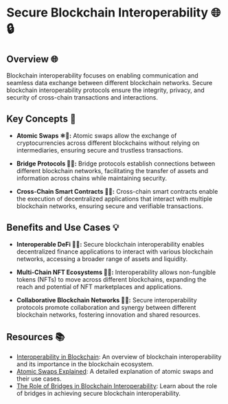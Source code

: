 # Secure Blockchain Interoperability 🌐🔒

## Overview 🌐

Blockchain interoperability focuses on enabling communication and seamless data exchange between different blockchain networks. Secure blockchain interoperability protocols ensure the integrity, privacy, and security of cross-chain transactions and interactions.

## Key Concepts 🧩

- **Atomic Swaps ⚛️🔀:** Atomic swaps allow the exchange of cryptocurrencies across different blockchains without relying on intermediaries, ensuring secure and trustless transactions.

- **Bridge Protocols 🌉🔗:** Bridge protocols establish connections between different blockchain networks, facilitating the transfer of assets and information across chains while maintaining security.

- **Cross-Chain Smart Contracts 💼🌐:** Cross-chain smart contracts enable the execution of decentralized applications that interact with multiple blockchain networks, ensuring secure and verifiable transactions.

## Benefits and Use Cases 💡

- **Interoperable DeFi 🏦🔄:** Secure blockchain interoperability enables decentralized finance applications to interact with various blockchain networks, accessing a broader range of assets and liquidity.

- **Multi-Chain NFT Ecosystems 🎨🔗:** Interoperability allows non-fungible tokens (NFTs) to move across different blockchains, expanding the reach and potential of NFT marketplaces and applications.

- **Collaborative Blockchain Networks 🤝🌐:** Secure interoperability protocols promote collaboration and synergy between different blockchain networks, fostering innovation and shared resources.

## Resources 📚

- [Interoperability in Blockchain](https://academy.binance.com/en/articles/what-is-blockchain-interoperability): An overview of blockchain interoperability and its importance in the blockchain ecosystem.
- [Atomic Swaps Explained](https://www.binance.com/en/blog/421499824684900529/Atomic-Swaps-Explained): A detailed explanation of atomic swaps and their use cases.
- [The Role of Bridges in Blockchain Interoperability](https://ethereum.org/greeter/bridges/): Learn about the role of bridges in achieving secure blockchain interoperability.

